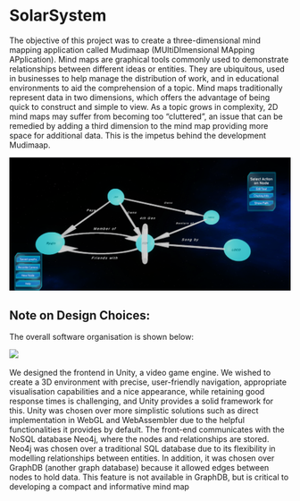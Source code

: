 # SolarSystem
The objective of this project was to create a three-dimensional mind mapping application called Mudimaap (MUltiDImensional MApping APplication). Mind maps are graphical tools commonly used to demonstrate relationships between different ideas or entities. They are ubiquitous, used in businesses to help manage the distribution of work, and in educational environments to aid the comprehension of a topic. Mind maps traditionally represent data in two dimensions, which offers the advantage of being quick to construct and simple to view. As a topic grows in complexity, 2D mind maps may suffer from becoming too “cluttered”, an issue that can be remedied by adding a third dimension to the mind map providing more space for additional data. This is the impetus behind the development Mudimaap.

![MDMA](MDMA.PNG)


## Note on Design Choices:
The overall software organisation is shown below: 

<img src = https://user-images.githubusercontent.com/57185163/170499442-fb9698aa-5b33-4c89-9625-1e8f59332583.png width =800>

We designed the frontend in Unity, a video game engine. We wished to create a
3D environment with precise, user-friendly navigation, appropriate visualisation capabilities and a nice
appearance, while retaining good response times is challenging, and Unity provides a solid framework
for this. Unity was chosen over more simplistic solutions such as direct implementation in WebGL
and WebAssembler due to the helpful functionalities it provides by default.
The front-end communicates with the NoSQL database Neo4j, where the nodes and relationships are stored.
Neo4j was chosen over a traditional SQL database due to its flexibility in modelling relationships between entities. In addition, it was chosen over GraphDB
(another graph database) because it allowed edges between nodes to hold data. This feature is not
available in GraphDB, but is critical to developing a compact and informative mind map


